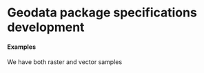 # Geodata package specifications development

#### Examples

We have both raster and vector samples

